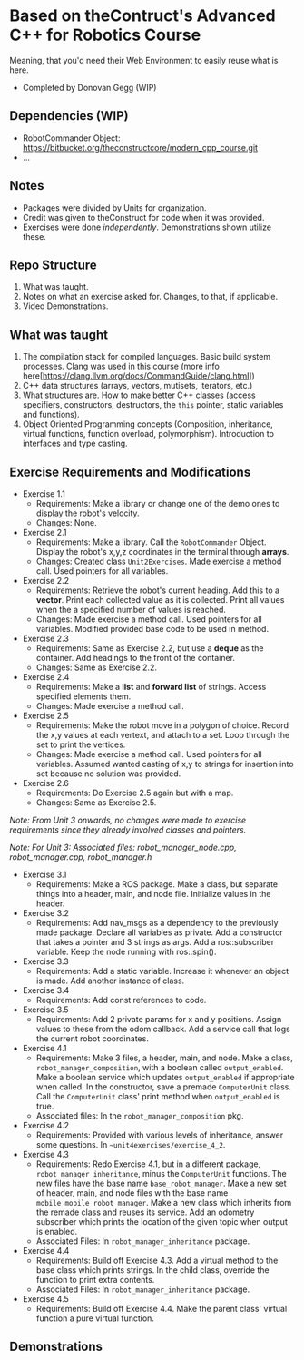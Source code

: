 # Based on theContruct's Advanced C++ for Robotics Course
Meaning, that you'd need their Web Environment to easily reuse what is here.
- Completed by Donovan Gegg (WIP)

## Dependencies (WIP)
- RobotCommander Object: https://bitbucket.org/theconstructcore/modern_cpp_course.git
- ...

## Notes
- Packages were divided by Units for organization.
- Credit was given to theConstruct for code when it was provided. 
- Exercises were done *independently*. Demonstrations shown utilize these. 

## Repo Structure 
1. What was taught. 
2. Notes on what an exercise asked for. Changes, to that, if applicable. 
3. Video Demonstrations. 

## What was taught
1. The compilation stack for compiled languages. Basic build system processes. Clang was used in this course (more info here[https://clang.llvm.org/docs/CommandGuide/clang.html])
2. C++ data structures (arrays, vectors, mutisets, iterators, etc.)
3. What structures are. How to make better C++ classes (access specifiers, constructors, destructors, the `this` pointer, static variables and functions).
4. Object Oriented Programming concepts (Composition, inheritance, virtual functions, function overload, polymorphism). Introduction to interfaces and type casting.

## Exercise Requirements and Modifications 
- Exercise 1.1 
    - Requirements: Make a library or change one of the demo ones to display the robot's velocity. 
    - Changes: None. 
- Exercise 2.1
    - Requirements: Make a library. Call the `RobotCommander` Object. Display the robot's x,y,z coordinates in the terminal through **arrays**. 
    - Changes: Created class `Unit2Exercises`. Made exercise a method call. Used pointers for all variables. 
- Exercise 2.2
    - Requirements: Retrieve the robot's current heading. Add this to a **vector**. Print each collected value as it is collected. Print all values when the a specified number of values is reached. 
    - Changes: Made exercise a method call. Used pointers for all variables. Modified provided base code to be used in method. 
- Exercise 2.3
    - Requirements: Same as Exercise 2.2, but use a **deque** as the container. Add headings to the front of the container. 
    - Changes: Same as Exercise 2.2. 
- Exercise 2.4
    - Requirements: Make a **list** and **forward list** of strings. Access specified elements them.
    - Changes: Made exercise a method call.
- Exercise 2.5
    - Requirements: Make the robot move in a polygon of choice. Record the x,y values at each vertext, and attach to a set. Loop through the set to print the vertices. 
    - Changes: Made exercise a method call. Used pointers for all variables. Assumed wanted casting of x,y to strings for insertion into set because no solution was provided. 
- Exercise 2.6
    - Requirements: Do Exercise 2.5 again but with a map. 
    - Changes: Same as Exercise 2.5. 

*Note: From Unit 3 onwards, no changes were made to exercise requirements since they already involved classes and pointers.*

*Note: For Unit 3: Associated files: robot_manager_node.cpp, robot_manager.cpp, robot_manager.h*

- Exercise 3.1
    - Requirements: Make a ROS package. Make a class, but separate things into a header, main, and node file. Initialize values in the header. 
- Exercise 3.2
    - Requirements: Add nav_msgs as a dependency to the previously made package. Declare all variables as private. Add a constructor that takes a pointer and 3 strings as args. Add a ros::subscriber variable. Keep the node running with ros::spin().
- Exercise 3.3 
    - Requirements: Add a static variable. Increase it whenever an object is made. Add another instance of class. 
- Exercise 3.4
    - Requirements: Add const references to code. 
- Exercise 3.5
    - Requirements: Add 2 private params for x and y positions. Assign values to these from the odom callback. Add a service call that logs the current robot coordinates. 
- Exercise 4.1
    - Requirements: Make 3 files, a header, main, and node. Make a class, `robot_manager_composition`, with a boolean called `output_enabled`. Make a boolean service which updates `output_enabled` if appropriate when called. In the constructor, save a premade `ComputerUnit` class. Call the `ComputerUnit` class' print method when `output_enabled` is true. 
    - Associated files: In the `robot_manager_composition` pkg.
- Exercise 4.2
    - Requirements: Provided with various levels of inheritance, answer some questions. In `~unit4exercises/exercise_4_2`.
- Exercise 4.3
    - Requirements: Redo Exercise 4.1, but in a different package, `robot_manager_inheritance`, minus the `ComputerUnit` functions. The new files have the base name `base_robot_manager`. Make a new set of header, main, and node files with the base name `mobile_mobile_robot_manager`. Make a new class which inherits from the remade class and reuses its service. Add an odometry subscriber which prints the location of the given topic when output is enabled. 
    - Associated Files: In `robot_manager_inheritance` package.
- Exercise 4.4 
    - Requirements: Build off Exercise 4.3. Add a virtual method to the base class which prints strings. In the child class, override the function to print extra contents. 
    - Associated Files: In `robot_manager_inheritance` package.
- Exercise 4.5 
    - Requirements: Build off Exercise 4.4. Make the parent class' virtual function a pure virtual function.

## Demonstrations
